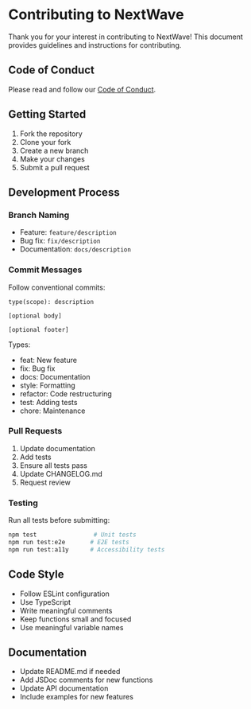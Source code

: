 # Contributing to NextWave

Thank you for your interest in contributing to NextWave! This document provides guidelines and instructions for contributing.

## Code of Conduct

Please read and follow our [Code of Conduct](CODE_OF_CONDUCT.md).

## Getting Started

1. Fork the repository
2. Clone your fork
3. Create a new branch
4. Make your changes
5. Submit a pull request

## Development Process

### Branch Naming

- Feature: `feature/description`
- Bug fix: `fix/description`
- Documentation: `docs/description`

### Commit Messages

Follow conventional commits:

```
type(scope): description

[optional body]

[optional footer]
```

Types:
- feat: New feature
- fix: Bug fix
- docs: Documentation
- style: Formatting
- refactor: Code restructuring
- test: Adding tests
- chore: Maintenance

### Pull Requests

1. Update documentation
2. Add tests
3. Ensure all tests pass
4. Update CHANGELOG.md
5. Request review

### Testing

Run all tests before submitting:

```bash
npm test                # Unit tests
npm run test:e2e       # E2E tests
npm run test:a11y      # Accessibility tests
```

## Code Style

- Follow ESLint configuration
- Use TypeScript
- Write meaningful comments
- Keep functions small and focused
- Use meaningful variable names

## Documentation

- Update README.md if needed
- Add JSDoc comments for new functions
- Update API documentation
- Include examples for new features